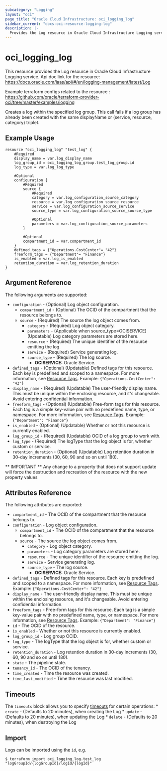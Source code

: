 ```yaml
---
subcategory: "Logging"
layout: "oci"
page_title: "Oracle Cloud Infrastructure: oci_logging_log"
sidebar_current: "docs-oci-resource-logging-log"
description: |-
  Provides the Log resource in Oracle Cloud Infrastructure Logging service
---
```


# oci_logging_log
This resource provides the Log resource in Oracle Cloud Infrastructure Logging service.
Api doc link for the resource: https://docs.oracle.com/iaas/api/#/en/logging-management/latest/Log

Example terraform configs related to the resource : https://github.com/oracle/terraform-provider-oci/tree/master/examples/logging

Creates a log within the specified log group. This call fails if a log group has already been created
with the same displayName or (service, resource, category) triplet.


## Example Usage

```hcl
resource "oci_logging_log" "test_log" {
	#Required
	display_name = var.log_display_name
	log_group_id = oci_logging_log_group.test_log_group.id
	log_type = var.log_log_type

	#Optional
	configuration {
		#Required
		source {
			#Required
			category = var.log_configuration_source_category
			resource = var.log_configuration_source_resource
			service = var.log_configuration_source_service
			source_type = var.log_configuration_source_source_type

			#Optional
			parameters = var.log_configuration_source_parameters
		}

		#Optional
		compartment_id = var.compartment_id
	}
	defined_tags = {"Operations.CostCenter"= "42"}
	freeform_tags = {"Department"= "Finance"}
	is_enabled = var.log_is_enabled
	retention_duration = var.log_retention_duration
}
```

## Argument Reference

The following arguments are supported:

* `configuration` - (Optional) Log object configuration.
	* `compartment_id` - (Optional) The OCID of the compartment that the resource belongs to.
	* `source` - (Required) The source the log object comes from.
		* `category` - (Required) Log object category.
		* `parameters` - (Applicable when source_type=OCISERVICE) (Updatable) Log category parameters are stored here.
		* `resource` - (Required) The unique identifier of the resource emitting the log.
		* `service` - (Required) Service generating log.
		* `source_type` - (Required) The log source.
			* **OCISERVICE:** Oracle Service. 
* `defined_tags` - (Optional) (Updatable) Defined tags for this resource. Each key is predefined and scoped to a namespace. For more information, see [Resource Tags](https://docs.cloud.oracle.com/iaas/Content/General/Concepts/resourcetags.htm).  Example: `{"Operations.CostCenter": "42"}` 
* `display_name` - (Required) (Updatable) The user-friendly display name. This must be unique within the enclosing resource, and it's changeable. Avoid entering confidential information. 
* `freeform_tags` - (Optional) (Updatable) Free-form tags for this resource. Each tag is a simple key-value pair with no predefined name, type, or namespace. For more information, see [Resource Tags](https://docs.cloud.oracle.com/iaas/Content/General/Concepts/resourcetags.htm). Example: `{"Department": "Finance"}` 
* `is_enabled` - (Optional) (Updatable) Whether or not this resource is currently enabled.
* `log_group_id` - (Required) (Updatable) OCID of a log group to work with.
* `log_type` - (Required) The logType that the log object is for, whether custom or service.
* `retention_duration` - (Optional) (Updatable) Log retention duration in 30-day increments (30, 60, 90 and so on until 180).


** IMPORTANT **
Any change to a property that does not support update will force the destruction and recreation of the resource with the new property values

## Attributes Reference

The following attributes are exported:

* `compartment_id` - The OCID of the compartment that the resource belongs to.
* `configuration` - Log object configuration.
	* `compartment_id` - The OCID of the compartment that the resource belongs to.
	* `source` - The source the log object comes from.
		* `category` - Log object category.
		* `parameters` - Log category parameters are stored here.
		* `resource` - The unique identifier of the resource emitting the log.
		* `service` - Service generating log.
		* `source_type` - The log source.
			* **OCISERVICE:** Oracle Service. 
* `defined_tags` - Defined tags for this resource. Each key is predefined and scoped to a namespace. For more information, see [Resource Tags](https://docs.cloud.oracle.com/iaas/Content/General/Concepts/resourcetags.htm).  Example: `{"Operations.CostCenter": "42"}` 
* `display_name` - The user-friendly display name. This must be unique within the enclosing resource, and it's changeable. Avoid entering confidential information. 
* `freeform_tags` - Free-form tags for this resource. Each tag is a simple key-value pair with no predefined name, type, or namespace. For more information, see [Resource Tags](https://docs.cloud.oracle.com/iaas/Content/General/Concepts/resourcetags.htm). Example: `{"Department": "Finance"}` 
* `id` - The OCID of the resource.
* `is_enabled` - Whether or not this resource is currently enabled.
* `log_group_id` - Log group OCID.
* `log_type` - The logType that the log object is for, whether custom or service.
* `retention_duration` - Log retention duration in 30-day increments (30, 60, 90 and so on until 180).
* `state` - The pipeline state.
* `tenancy_id` - The OCID of the tenancy.
* `time_created` - Time the resource was created.
* `time_last_modified` - Time the resource was last modified.

## Timeouts

The `timeouts` block allows you to specify [timeouts](https://registry.terraform.io/providers/oracle/oci/latest/docs/guides/changing_timeouts) for certain operations:
	* `create` - (Defaults to 20 minutes), when creating the Log
	* `update` - (Defaults to 20 minutes), when updating the Log
	* `delete` - (Defaults to 20 minutes), when destroying the Log


## Import

Logs can be imported using the `id`, e.g.

```
$ terraform import oci_logging_log.test_log "logGroupId/{logGroupId}/logId/{logId}"
```

